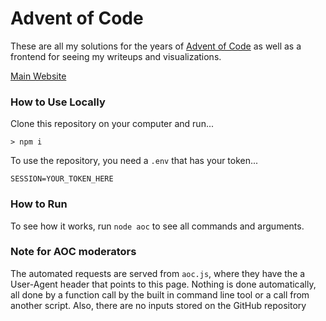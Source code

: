# Advent of Code

These are all my solutions for the years of [Advent of Code](https://adventofcode.com) as well as a frontend for seeing my writeups and visualizations.

[Main Website](https://codingap.github.io/advent-of-code)

### How to Use Locally

Clone this repository on your computer and run...
```
> npm i
```

To use the repository, you need a `.env` that has your token...

```
SESSION=YOUR_TOKEN_HERE
```

### How to Run
To see how it works, run `node aoc` to see all commands and arguments.

### Note for AOC moderators
The automated requests are served from `aoc.js`, where they have the a User-Agent header that points to this page. Nothing is done automatically, all done by a function call by the built in command line tool or a call from another script. Also, there are no inputs stored on the GitHub repository